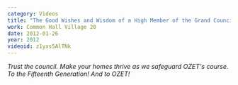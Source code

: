 ```yaml
---
category: Videos
title: "The Good Wishes and Wisdom of a High Member of the Grand Council"
work: Common Hall Village 20
date: 2012-01-26
year: 2012
videoid: z1yxs5AlTNk
---
```


<em>Trust the council. Make your homes thrive as we safeguard OZET's course.<br>To the Fifteenth Generation!  And to OZET!</em>
